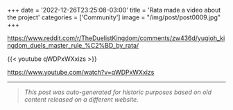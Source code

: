 +++
date = '2022-12-26T23:25:08-03:00'
title = 'Rata made a video about the project'
categories = ['Community']
image = "/img/post/post0009.jpg"
+++

https://www.reddit.com/r/TheDuelistKingdom/comments/zw436d/yugioh_kingdom_duels_master_rule_%C2%BD_by_rata/

{{< youtube qWDPxWXxizs >}}

https://www.youtube.com/watch?v=qWDPxWXxizs

---

> _This post was auto-generated for historic purposes based on old content released on a different website._


